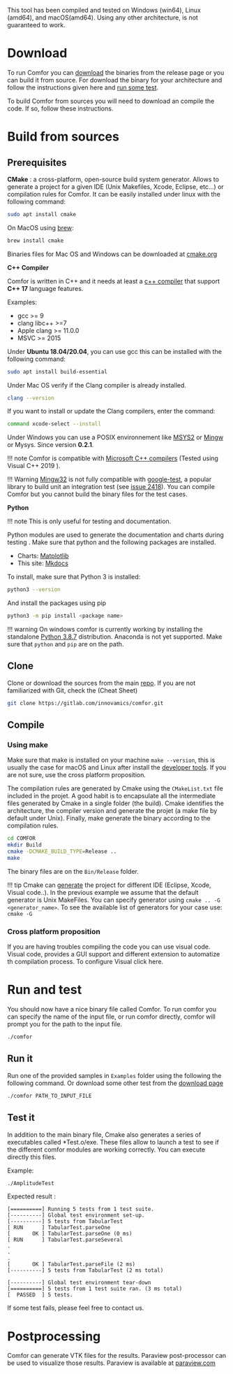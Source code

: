 This tool has been compiled and tested on Windows (win64), Linux (amd64), and macOS(amd64). Using any other architecture, is not guaranteed to work.

# Download

To run Comfor you can [download](download_page.md) the binaries from the release page or you can build it from source. For download the binary for your architecture and follow the instructions given here and [run some test](#run_it).

To build Comfor from sources you will need to download an compile the code. If so, follow these instructions.

# Build from sources

## Prerequisites

**CMake** : a cross-platform, open-source build system generator. Allows to generate a project for a given IDE (Unix Makefiles, Xcode, Eclipse, etc...) or compilation rules for Comfor. It can be easily installed under linux with the following command:

```sh
sudo apt install cmake
```

On MacOS using [brew](https://brew.sh/):

```bash
brew install cmake
```

Binaries files for Mac OS and Windows can be downloaded at [cmake.org](https://cmake.org)

**C++ Compiler**

Comfor is written in C++ and it needs at least a [c++ compiler](https://en.cppreference.com/w/cpp/compiler_support/17) that support **C++ 17** language features.

Examples:

- gcc >= 9
- clang libc++ >=7
- Apple clang >= 11.0.0
- MSVC >= 2015

Under **Ubuntu 18.04/20.04**, you can use gcc this can be installed with the following command:

```bash
sudo apt install build-essential
```

Under Mac OS verify if the Clang compiler is already installed.

```bash
clang --version
```

If you want to install or update the Clang compilers, enter the command:

```bash
command xcode-select --install
```

Under Windows you can use a POSIX environnement like [MSYS2](https://www.msys2.org) or [Mingw](https://www.mingw-w64.org/) or Mysys. Since version **0.2.1**.

!!! note
    Comfor is compatible with [Microsoft C++ compilers](https://visualstudio.microsoft.com/downloads/) (Tested using Visual C++ 2019 ).
    
!!! Warning
    [Mingw32](https://www.msys2.org) is not fully compatible with [google-test](https://github.com/google/googletest), a popular library to build unit an integration test (see [issue 2418](https://github.com/google/googletest/issues/2418)). You can compile Comfor but you cannot build the binary files for the test cases.

**Python**

!!! note
    This is only useful for testing and documentation.
    
Python modules are used to generate the documentation and charts during testing . Make sure that python and the following packages are installed.

- Charts: [Matplotlib](https://pypi.org/project/matplotlib/)
- This site: [Mkdocs](https://pypi.org/project/mkdocs/)

To install, make sure that Python 3 is installed:

```bash
python3 --version
```

And install the packages using pip

```bash
python3 -m pip install <package name>
```

!!! warning
    On windows comfor is currently working by installing the standalone [Python 3.8.7](https://www.python.org/downloads/release/python-387/) distribution. Anaconda is not yet supported. Make sure that `python` and `pip` are on the path.
    
## Clone

Clone or download the sources from the main [repo](https://gitlab.com/innovamics/comfor). If you are not familiarized with Git, check the (Cheat Sheet)

```bash
git clone https://gitlab.com/innovamics/comfor.git
```

## Compile

### Using make

Make sure that make is installed on your machine `make --version`, this is usually the case for macOS and Linux after install the [developer tools](#prerequisites). If you are not sure, use the cross platform proposition.

The compilation rules are generated by Cmake using the `CMakeList.txt` file included in the projet. A good habit is to encapsulate all the intermediate files generated by Cmake in a single folder (the build). Cmake identifies the architecture, the compiler version and generate the projet (a make file by default under Unix). Finally, make generate the binary according to the compilation rules.

```bash
cd COMFOR
mkdir Build
cmake -DCMAKE_BUILD_TYPE=Release ..
make
```

The binary files are on the `Bin/Release` folder.

!!! tip
    Cmake can [generate](https://cmake.org/cmake/help/latest/manual/cmake-generators.7.html) the project for different IDE (Eclipse, Xcode, Visual code..). In the previous example we assume that the default generator is Unix MakeFiles. You can specify generator using `cmake .. -G <generator_name>`. To see the available list of generators for your case use: `cmake -G`
    
### Cross platform proposition

If you are having troubles compiling the code you can use visual code. Visual code, provides a GUI support and different extension to automatize th compilation process. To configure Visual click here.

# Run and test

You should now have a nice binary file called Comfor. To run comfor you can specify the name of the input file, or run comfor directly, comfor will prompt you for the path to the input file.

```bash
./comfor
```

## Run it

Run one of the provided samples in `Examples` folder using the following the following command. Or download some other test from the [download page](download_page.md#examples) 

```bash
./comfor PATH_TO_INPUT_FILE
```

## Test it

In addition to the main binary file, Cmake also generates a series of executables called \*Test.o/exe. These files allow to launch a test to see if the different comfor modules are working correctly. You can execute directly this files.

Example:

```bash
./AmplitudeTest
```

Expected result :

```console
[==========] Running 5 tests from 1 test suite.
[----------] Global test environment set-up.
[----------] 5 tests from TabularTest
[ RUN      ] TabularTest.parseOne
[       OK ] TabularTest.parseOne (0 ms)
[ RUN      ] TabularTest.parseSeveral
.
.
.
[       OK ] TabularTest.parseFile (2 ms)
[----------] 5 tests from TabularTest (2 ms total)

[----------] Global test environment tear-down
[==========] 5 tests from 1 test suite ran. (3 ms total)
[  PASSED  ] 5 tests.
```

If some test fails, please feel free to contact us.

# Postprocessing

Comfor can generate VTK files for the results. Paraview post-processor can be used to visualize those results. Paraview is available at [paraview.com](https://www.paraview.org/download)


